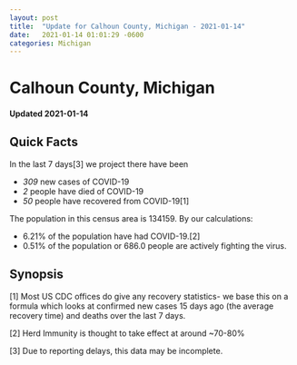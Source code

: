 ```yaml
---
layout: post
title:  "Update for Calhoun County, Michigan - 2021-01-14"
date:   2021-01-14 01:01:29 -0600
categories: Michigan
---
```


# Calhoun County, Michigan
#### Updated 2021-01-14

## Quick Facts

In the last 7 days[3] we project there have been
- *309* new cases of COVID-19
- *2* people have died of COVID-19
- *50* people have recovered from COVID-19[1]

The population in this census area is 134159. By our calculations:
- 6.21% of the population have had COVID-19.[2]
- 0.51% of the population or 686.0 people are actively fighting the virus.

## Synopsis




[1] Most US CDC offices do give any recovery statistics- we base this on a formula which looks at confirmed new cases
15 days ago (the average recovery time) and deaths over the last 7 days.

[2] Herd Immunity is thought to take effect at around ~70-80%

[3] Due to reporting delays, this data may be incomplete.
 
    